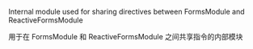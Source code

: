 Internal module used for sharing directives between FormsModule and ReactiveFormsModule

用于在 FormsModule 和 ReactiveFormsModule 之间共享指令的内部模块